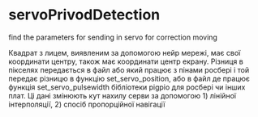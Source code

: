 # servoPrivodDetection
find the parameters for sending in servo for correction moving

Квадрат з лицем, виявленим за допомогою нейр мережі, має свої координати центру, також має координати центр екрану. Різниця в пікселях передається в файл або який працює з пінами росбері і той передає різницю в функцію set_servo_position, або в файл де працює функція set_servo_pulsewidth бібліотеки pigpio для росбері чи інших плат. Ці дані змінюють кут нахилу серви за допомогою 1) лінійної інтерполяції, 2) спосіб пропорційної навігації
